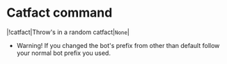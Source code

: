 # Catfact command

|!catfact|Throw's in a random catfact|`None`|

* Warning! If you changed the bot's prefix from other than default follow your normal bot prefix you used.